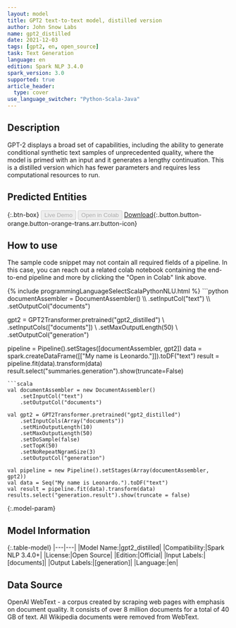 ```yaml
---
layout: model
title: GPT2 text-to-text model, distilled version
author: John Snow Labs
name: gpt2_distilled
date: 2021-12-03
tags: [gpt2, en, open_source]
task: Text Generation
language: en
edition: Spark NLP 3.4.0
spark_version: 3.0
supported: true
article_header:
  type: cover
use_language_switcher: "Python-Scala-Java"
---
```


## Description

GPT-2 displays a broad set of capabilities, including the ability to generate conditional synthetic text samples of unprecedented quality, where the model is primed with an input and it generates a lengthy continuation.
This is a distilled version which has fewer parameters and requires less computational resources to run.

## Predicted Entities



{:.btn-box}
<button class="button button-orange" disabled>Live Demo</button>
<button class="button button-orange" disabled>Open in Colab</button>
[Download](https://s3.amazonaws.com/auxdata.johnsnowlabs.com/public/models/gpt2_distilled_en_3.4.0_3.0_1638520197316.zip){:.button.button-orange.button-orange-trans.arr.button-icon}

## How to use

The sample code snippet may not contain all required fields of a pipeline. In this case, you can reach out a related colab notebook containing the end-to-end pipeline and more by clicking the "Open in Colab" link above.




<div class="tabs-box" markdown="1">
{% include programmingLanguageSelectScalaPythonNLU.html %}
```python
documentAssembler = DocumentAssembler() \\
    .setInputCol("text") \\
    .setOutputCol("documents")
    
gpt2 = GPT2Transformer.pretrained("gpt2_distilled") \\
    .setInputCols(["documents"]) \\
    .setMaxOutputLength(50) \\
    .setOutputCol("generation")
    
pipeline = Pipeline().setStages([documentAssembler, gpt2])
data = spark.createDataFrame([["My name is Leonardo."]]).toDF("text")
result = pipeline.fit(data).transform(data)
result.select("summaries.generation").show(truncate=False)
```
```scala
val documentAssembler = new DocumentAssembler()
    .setInputCol("text")
    .setOutputCol("documents")

val gpt2 = GPT2Transformer.pretrained("gpt2_distilled")
    .setInputCols(Array("documents"))
    .setMinOutputLength(10)
    .setMaxOutputLength(50)
    .setDoSample(false)
    .setTopK(50)
    .setNoRepeatNgramSize(3)
    .setOutputCol("generation")

val pipeline = new Pipeline().setStages(Array(documentAssembler, gpt2))
val data = Seq("My name is Leonardo.").toDF("text")
val result = pipeline.fit(data).transform(data)
results.select("generation.result").show(truncate = false)
```
</div>

{:.model-param}
## Model Information

{:.table-model}
|---|---|
|Model Name:|gpt2_distilled|
|Compatibility:|Spark NLP 3.4.0+|
|License:|Open Source|
|Edition:|Official|
|Input Labels:|[documents]|
|Output Labels:|[generation]|
|Language:|en|

## Data Source

OpenAI WebText  - a corpus created by scraping web pages with emphasis on document quality. It consists of over 8 million documents for a total of 40 GB of text. All Wikipedia documents were removed from WebText.